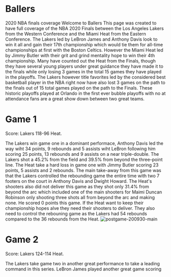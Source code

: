 # Ballers
2020 NBA finals coverage
Welcome to Ballers 
This page was created to have full coverage of the NBA 2020 Finals between the Los Angeles Lakers from the Western Conference and the Miami Heat from the Eastern Conference. The Lakers led by LeBron James and Anthony Davis look to win it all and gain their 17th championship which would tie them for all-time championships at first with the Boston Celtics. However the Miami Heat led by Jimmy Butler with their grit and grind mentality hope to win their 4th championship. Many have counted out the Heat from the Finals, though they have several young players under great guidance they have made it to the finals while only losing 3 games in the total 15 games they have played in the playoffs. The Lakers however title favorites led by the considered best basketball player in the NBA right now have also lost 3 games on the path to the finals out of 15 total games played on the path to the Finals. These historic playoffs played at Orlando in the first ever bubble playoffs with no at attendance fans are a great show down between two great teams.

# Game 1 

Score: Lakers 118-96 Heat. 

The Lakers win game one in a dominant performace, Anthony Davis led the way wiht 34 points, 9 rebounds and 5 assists wiht LeBron following him scoring 25 points, 13 rebounds and 9 assists on a near triple-double. The Lakers shot a 45.2% from the field and 39.5% from beyond the three-point line. The Heat take a hard loss in game one with Jimmy Butler scoring 23 points, 5 assists and 2 rebounds. The main take-away from this game was that the Lakers controlled the rebounding game the entire time with two 7 footers on the court in Anthony Davis and Dwight Howard. The Heat's shooters also did not deliver this game as they shot only 31.4% from beyond the arc which included one of the main shooters for Maimi Duncan Robinson only shooting three shots all from beyond the arc and making none. He scored 0 points this game. If the Heat want to keep their championship hopes alve they need their shooters to deliver. They also need to control the rebouning game as the Lakers had 54 rebounds compared to the 36 rebounds from the Heat.
![postgame-200930-main](https://user-images.githubusercontent.com/72675255/95669680-1991ed00-0b38-11eb-8ea2-3651cf55ffbe.jpg) 

# Game 2

Score: Lakers 124-114 Heat. 

The Lakers take game two in another great performance to take a leading command in this series. LeBron James played another great game scoring 

